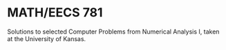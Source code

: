 # MATH/EECS 781
Solutions to selected Computer Problems from Numerical Analysis I, taken at the University of Kansas.
